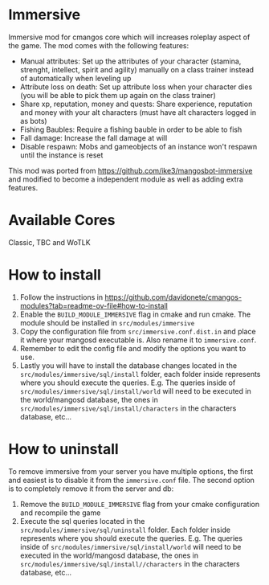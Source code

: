 # Immersive
Immersive mod for cmangos core which will increases roleplay aspect of the game.
The mod comes with the following features:
- Manual attributes: Set up the attributes of your character (stamina, strenght, intellect, spirit and agility) manually on a class trainer instead of automatically when leveling up
- Attribute loss on death: Set up attribute loss when your character dies (you will be able to pick them up again on the class trainer)
- Share xp, reputation, money and quests: Share experience, reputation and money with your alt characters (must have alt characters logged in as bots)
- Fishing Baubles: Require a fishing bauble in order to be able to fish
- Fall damage: Increase the fall damage at will
- Disable respawn: Mobs and gameobjects of an instance won't respawn until the instance is reset

This mod was ported from https://github.com/ike3/mangosbot-immersive and modified to become a independent module as well as adding extra features.

# Available Cores
Classic, TBC and WoTLK

# How to install
1. Follow the instructions in https://github.com/davidonete/cmangos-modules?tab=readme-ov-file#how-to-install
2. Enable the `BUILD_MODULE_IMMERSIVE` flag in cmake and run cmake. The module should be installed in `src/modules/immersive`
3. Copy the configuration file from `src/immersive.conf.dist.in` and place it where your mangosd executable is. Also rename it to `immersive.conf`.
4. Remember to edit the config file and modify the options you want to use.
5. Lastly you will have to install the database changes located in the `src/modules/immersive/sql/install` folder, each folder inside represents where you should execute the queries. E.g. The queries inside of `src/modules/immersive/sql/install/world` will need to be executed in the world/mangosd database, the ones in `src/modules/immersive/sql/install/characters` in the characters database, etc...

# How to uninstall
To remove immersive from your server you have multiple options, the first and easiest is to disable it from the `immersive.conf` file. The second option is to completely remove it from the server and db:

1. Remove the `BUILD_MODULE_IMMERSIVE` flag from your cmake configuration and recompile the game
2. Execute the sql queries located in the `src/modules/immersive/sql/uninstall` folder. Each folder inside represents where you should execute the queries. E.g. The queries inside of `src/modules/immersive/sql/install/world` will need to be executed in the world/mangosd database, the ones in `src/modules/immersive/sql/install//characters` in the characters database, etc...

